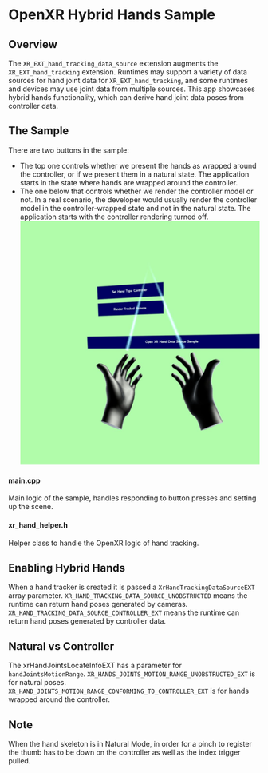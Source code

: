 # OpenXR Hybrid Hands Sample

## Overview
The `XR_EXT_hand_tracking_data_source` extension augments the `XR_EXT_hand_tracking` extension. Runtimes may support a variety of data sources for hand joint data for `XR_EXT_hand_tracking`, and some runtimes and devices may use joint data from multiple sources. This app showcases hybrid hands functionality, which can derive hand joint data poses from controller data.

## The Sample
There are two buttons in the sample:
* The top one controls whether we present the hands as wrapped around the controller, or if we present them in a natural state. The application starts in the state where hands are wrapped around the controller.
* The one below that controls whether we render the controller model or not. In a real scenario, the developer would usually render the controller model in the controller-wrapped state and not in the natural state. The application starts with the controller rendering turned off.
![screen_shot](images/screen_shot.png)

#### main.cpp
Main logic of the sample, handles responding to button presses and setting up the scene.

#### xr_hand_helper.h
Helper class to handle the OpenXR logic of hand tracking.

## Enabling Hybrid Hands
When a hand tracker is created it is passed a `XrHandTrackingDataSourceEXT` array parameter.
`XR_HAND_TRACKING_DATA_SOURCE_UNOBSTRUCTED` means the runtime can return hand poses generated by cameras.
`XR_HAND_TRACKING_DATA_SOURCE_CONTROLLER_EXT` means the runtime can return hand poses generated by controller data.

## Natural vs Controller
The xrHandJointsLocateInfoEXT has a parameter for `handJointsMotionRange`.
`XR_HANDS_JOINTS_MOTION_RANGE_UNOBSTRUCTED_EXT` is for natural poses.
`XR_HAND_JOINTS_MOTION_RANGE_CONFORMING_TO_CONTROLLER_EXT` is for hands wrapped around the controller.

## Note
When the hand skeleton is in Natural Mode, in order for a pinch to register the thumb has to be down on the controller as well as the index trigger pulled.
